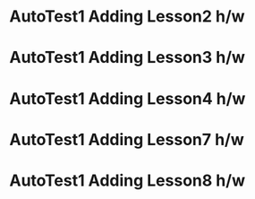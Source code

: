# AutoTest1 Adding Lesson2 h/w
# AutoTest1 Adding Lesson3 h/w
# AutoTest1 Adding Lesson4 h/w
# AutoTest1 Adding Lesson7 h/w
# AutoTest1 Adding Lesson8 h/w
